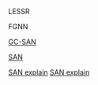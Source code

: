 LESSR

FGNN

[GC-SAN](https://www.ijcai.org/Proceedings/2019/547)

[SAN](https://papers.nips.cc/paper/2017/file/3f5ee243547dee91fbd053c1c4a845aa-Paper.pdf)

[SAN explain](http://jalammar.github.io/illustrated-transformer/)
[SAN explain](https://zhuanlan.zhihu.com/p/48508221)
